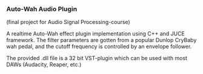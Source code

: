 ### Auto-Wah Audio Plugin

(final project for Audio Signal Processing-course)

A realtime Auto-Wah effect plugin implementation using C++ and JUCE framework.
The filter parameters are gotten from a popular Dunlop CryBaby wah pedal, and the cutoff frequency
is controlled by an envelope follower.

The provided .dll file is a 32 bit VST-plugin which can be used with most DAWs (Audacity, Reaper, etc.)